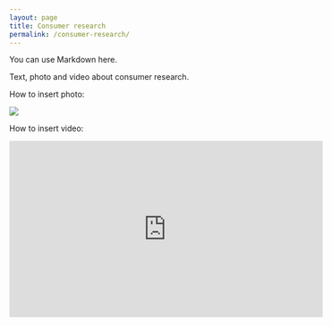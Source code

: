 ```yaml
---
layout: page
title: Consumer research
permalink: /consumer-research/
---
```


You can use Markdown here.

Text, photo and video about consumer research.

How to insert photo:

![](/idbm-packaging/assets/pictures/kitten.jpg)

How to insert video:

<iframe width="560" height="315" src="https://www.youtube.com/embed/5530I_pYjbo" frameborder="0" allow="autoplay; encrypted-media" allowfullscreen></iframe>
